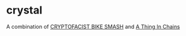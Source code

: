 crystal
=======

A combination of [CRYPTOFACIST BIKE SMASH](https://github.com/Lex1nat0r/minerva) and [A Thing In Chains](https://github.com/Lex1nat0r/chains)

